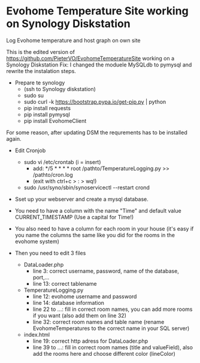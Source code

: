 # Evohome Temperature Site working on Synology Diskstation
Log Evohome temperature and host graph on own site

This is the edited version of https://github.com/PieterVO/EvohomeTemperatureSite working on a Synology Diskstation
Fix: I changed the moduele MySQLdb to pymysql and rewrite the instalation steps.


  - Prepare te synology
      - (ssh to Synology diskstation)
      - sudo su
      - sudo curl -k https://bootstrap.pypa.io/get-pip.py | python
      - pip install requests
      - pip install pymysql
      - pip install EvohomeClient
  
  For some reason, after updating DSM the requrements has to be installed again. 

  - Edit Cronjob
      - sudo vi /etc/crontab (i = insert)
        - add: */5 * * * * root    /pathto/TemperatureLogging.py >> /pathto/cron.log
        - (exit with ctrl+c > : > wq!)
      - sudo /usr/syno/sbin/synoservicectl --restart crond


  - Sset up your webserver and create a mysql database.
  - You need to have a column with the name "Time" and default value CURRENT_TIMESTAMP (Use a capital for Time!)
  - You also need to have a column for each room in your house (it's easy if you name the columns the same like you did for the rooms in the evohome system)
  
  - Then you need to edit 3 files
    - DataLoader.php
      - line 3: correct username, password, name of the database, port,...
      - line 13: correct tablename
    - TemperatureLogging.py
      - line 12: evohome username and password
      - line 14: database information
      - line 22 to ...: fill in correct room names, you can add more rooms if you want (also add them on line 32)
      - line 32: correct room names and table name (rename EvohomeTemperatures to the correct name in your SQL server)
    - index.html
      - line 19: correct http adress for DataLoader.php
      - line 39 to ...: fill in correct room names (title and valueField), also add the rooms here and choose different color (lineColor)
